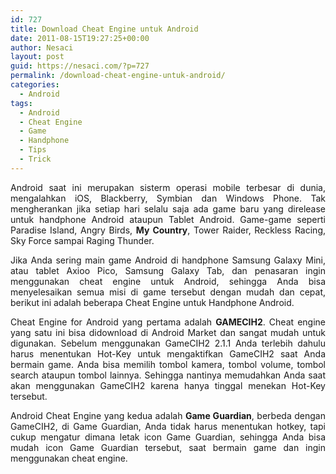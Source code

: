 ```yaml
---
id: 727
title: Download Cheat Engine untuk Android
date: 2011-08-15T19:27:25+00:00
author: Nesaci
layout: post
guid: https://nesaci.com/?p=727
permalink: /download-cheat-engine-untuk-android/
categories:
  - Android
tags:
  - Android
  - Cheat Engine
  - Game
  - Handphone
  - Tips
  - Trick
---
```

<p style="text-align: justify;">
  Android saat ini merupakan sisterm operasi mobile terbesar di dunia, mengalahkan iOS, Blackberry, Symbian dan Windows Phone. Tak mengherankan jika setiap hari selalu saja ada game baru yang direlease untuk handphone Android ataupun Tablet Android. Game-game seperti Paradise Island, Angry Birds, <strong>My Country</strong>, Tower Raider, Reckless Racing, Sky Force sampai Raging Thunder.
</p>

<p style="text-align: justify;">
  Jika Anda sering main game Android di handphone Samsung Galaxy Mini, atau tablet Axioo Pico, Samsung Galaxy Tab, dan penasaran ingin menggunakan cheat engine untuk Android, sehingga Anda bisa menyelesaikan semua misi di game tersebut dengan mudah dan cepat, berikut ini adalah beberapa Cheat Engine untuk Handphone Android.
</p>

<p style="text-align: justify;">
  Cheat Engine for Android yang pertama adalah <strong>GAMECIH2</strong>. Cheat engine yang satu ini bisa didownload di Android Market dan sangat mudah untuk digunakan. Sebelum menggunakan GameCIH2 2.1.1 Anda terlebih dahulu harus menentukan Hot-Key untuk mengaktifkan GameCIH2 saat Anda bermain game. Anda bisa memilih tombol kamera, tombol volume, tombol search ataupun tombol lainnya. Sehingga nantinya memudahkan Anda saat akan menggunakan GameCIH2 karena hanya tinggal menekan Hot-Key tersebut.
</p>

<p style="text-align: justify;">
  Android Cheat Engine yang kedua adalah <strong>Game Guardian</strong>, berbeda dengan GameCIH2, di Game Guardian, Anda tidak harus menentukan hotkey, tapi cukup mengatur dimana letak icon Game Guardian, sehingga Anda bisa mudah icon Game Guardian tersebut, saat bermain game dan ingin menggunakan cheat engine.
</p>